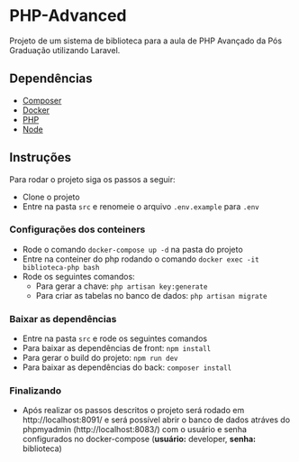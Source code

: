 # PHP-Advanced

Projeto de um sistema de biblioteca para a aula de PHP Avançado da Pós Graduação utilizando Laravel.

## Dependências
- [Composer](https://getcomposer.org/)
- [Docker](https://www.docker.com/get-started)
- [PHP](https://www.php.net/downloads)
- [Node](https://nodejs.org/en/)

## Instruções
Para rodar o projeto siga os passos a seguir:
- Clone o projeto
- Entre na pasta `src` e renomeie o arquivo `.env.example` para `.env`

### Configurações dos conteiners
- Rode o comando `docker-compose up -d` na pasta do projeto
- Entre na conteiner do php rodando o comando `docker exec -it biblioteca-php bash`
- Rode os seguintes comandos:
    - Para gerar a chave: `php artisan key:generate`
    - Para criar as tabelas no banco de dados: `php artisan migrate`

### Baixar as dependências
- Entre na pasta `src` e rode os seguintes comandos
- Para baixar as dependências de front: `npm install`
- Para gerar o build do projeto: `npm run dev`
- Para baixar as dependências do back: `composer install`

### Finalizando
- Após realizar os passos descritos o projeto será rodado em http://localhost:8091/ e será possível abrir o banco de dados atráves do phpmyadmin (http://localhost:8083/) com o usuário e senha configurados no docker-compose (**usuário:** developer, **senha:** biblioteca)
